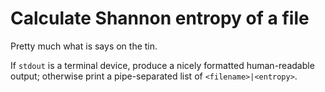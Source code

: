 # Calculate Shannon entropy of a file

Pretty much what is says on the tin.

If `stdout` is a terminal device, produce a nicely formatted
human-readable output; otherwise print a pipe-separated list
of `<filename>|<entropy>`.
